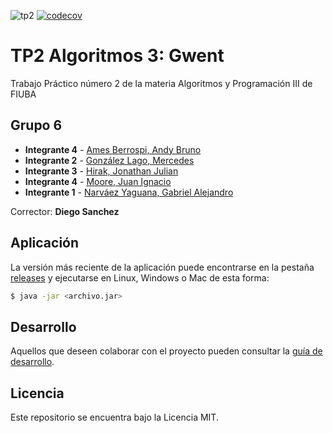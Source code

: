 ![tp2](https://github.com/fiuba/algo3_proyecto_base_tp2/actions/workflows/build.yml/badge.svg) [![codecov](https://codecov.io/gh/fiuba/algo3_proyecto_base_tp2/branch/master/graph/badge.svg)](https://codecov.io/gh/fiuba/algo3_proyecto_base_tp2)

# TP2 Algoritmos 3: Gwent 

Trabajo Práctico número 2 de la materia Algoritmos y Programación III de FIUBA

## Grupo 6

* **Integrante 4** - [Ames Berrospi, Andy Bruno](https://github.com/AndyAmes)
* **Integrante 2** - [González Lago, Mercedes](https://github.com/mercedesgonzalezlago)
* **Integrante 3** - [Hirak, Jonathan Julian](https://github.com/yonhir)
* **Integrante 4** - [Moore, Juan Ignacio](https://github.com/JuaniMoore)
* **Integrante 1** - [Narváez Yaguana, Gabriel Alejandro](https://github.com/Gabosawn)

Corrector: **Diego Sanchez**

## Aplicación

La versión más reciente de la aplicación puede encontrarse en la pestaña [releases](https://github.com/fiuba/algo3_proyecto_base_tp2/releases/latest) y ejecutarse en Linux, Windows o Mac de esta forma:

```bash
$ java -jar <archivo.jar>
```

## Desarrollo

Aquellos que deseen colaborar con el proyecto pueden consultar la [guía de desarrollo](./docs/Desarrollo.md).

## Licencia

Este repositorio se encuentra bajo la Licencia MIT.
